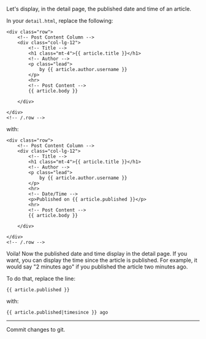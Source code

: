 Let's display, in the detail page, the published date and time of an article.

In your `detail.html`, replace the following:

```django
<div class="row">
    <!-- Post Content Column -->
    <div class="col-lg-12">
        <!-- Title -->
        <h1 class="mt-4">{{ article.title }}</h1>
        <!-- Author -->
        <p class="lead">
            by {{ article.author.username }}
        </p>
        <hr>
        <!-- Post Content -->
        {{ article.body }}

    </div>

</div>
<!-- /.row -->
```

with:

```django
<div class="row">
    <!-- Post Content Column -->
    <div class="col-lg-12">
        <!-- Title -->
        <h1 class="mt-4">{{ article.title }}</h1>
        <!-- Author -->
        <p class="lead">
            by {{ article.author.username }}
        </p>
        <hr>
        <!-- Date/Time -->
        <p>Published on {{ article.published }}</p>
        <hr>
        <!-- Post Content -->
        {{ article.body }}

    </div>

</div>
<!-- /.row -->
```

Voila! Now the published date and time display in the detail page. If you want, you can display the time since the article is published. For example, it would say "2 minutes ago" if you published the article two minutes ago.

To do that, replace the line:

```django
{{ article.published }}
```

with:

```django
{{ article.published|timesince }} ago
```

---

Commit changes to git.
